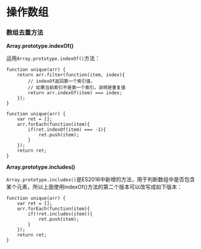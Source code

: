 # 操作数组

### 数组去重方法

**Array.prototype.indexOf()**

运用`Array.prototype.indexOf()`方法：
```
function unique(arr) {
    return arr.filter(function(item, index){
        // indexOf返回第一个索引值，
        // 如果当前索引不是第一个索引，说明是重复值
        return arr.indexOf(item) === index;
    });
}
```
```
function unique(arr) {
    var ret = [];
    arr.forEach(function(item){
        if(ret.indexOf(item) === -1){
            ret.push(item);
        }
    });
    return ret;
}
```
**Array.prototype.includes()**

`Array.prototype.includes()`是ES2016中新增的方法，用于判断数组中是否包含某个元素，所以上面使用indexOf()方法的第二个版本可以改写成如下版本：
```
function unique(arr) {
    var ret = [];
    arr.forEach(function(item){
        if(!ret.includes(item)){
            ret.push(item);
        }
    });
    return ret;
}
```
